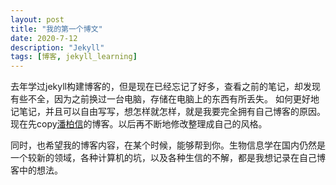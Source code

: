 ```yaml
---
layout: post
title: "我的第一个博文"
date: 2020-7-12 
description: "Jekyll"
tags: [博客, jekyll_learning]
---   
```


去年学过jekyll构建博客的，但是现在已经忘记了好多，查看之前的笔记，却发现有些不全，因为之前换过一台电脑，存储在电脑上的东西有所丢失。
如何更好地记笔记，并且可以自由写写，想怎样就怎样，就是我要完全拥有自己博客的原因。
现在先copy[潘柏信](https://leopardpan.cn/2016/10/jekyll_tutorials1/)的博客。以后再不断地修改整理成自己的风格。

同时，也希望我的博客内容，在某个时候，能够帮到你。生物信息学在国内仍然是一个较新的领域，各种计算机的坑，以及各种生信的不解，都是我想记录在自己博客中的想法。